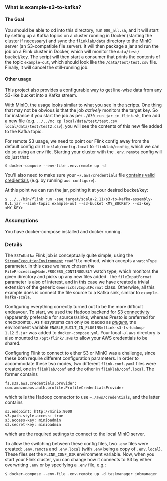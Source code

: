 ### What is example-s3-to-kafka?

#### The Goal

You should be able to cd into this directory, run `000_all.sh`, and it will
start by setting up a Kafka topics on a cluster running in Docker (starting the
cluster if necessary) and sync the `flinklab/data` directory to the MinIO
server (an S3-compatible file server). It will then package a jar and run the
job on a Flink cluster in Docker, which will monitor the `data/test/`
bucket/key. The script will then start a consumer that prints the contents of
the topic `example-out`, which should look like the `/data/test/test.csv` file.
Finally, it will cancel the still-running job.

#### Other usage
This project also provides a configurable way to get line-wise data from any
S3-like bucket into a Kafka stream.

With MinIO, the usage looks similar to what you see in the scripts. One thing
that may not be obvious is that the job _actively_ monitors the target key. So
for instance if you start the job as per `./030_run_jar_in_flink.sh`, then add
a new file
(e.g. `../../mc cp local/data/test/test.csv local/data/test/test2.csv`),
you will see the contents of this new file added
to the Kafka topic.

For remote S3 usage, we need to point our Flink config away from the default
config dir `flinklab/config.local` to `flinklab/config`, which we can do so
using an env file. Starting your cluster with the `.env.remote` config will do
just that:

```
$ docker-compose --env-file .env.remote up -d
```

You'll also need to make sure your `~/.aws/credentials` file
[contains valid credientials](https://docs.aws.amazon.com/cli/latest/userguide/cli-configure-files.html)
(e.g. by running `aws configure`).

At this point we can run the jar, pointing it at your desired bucket/key:

```
$ ../../bin/flink run -sae target/scala-2.11/s3-to-kafka-assembly-0.1.jar --sink-topic example-out --s3-bucket <MY_BUCKET> --s3-key <MY_KEY>
```

### Assumptions

You have docker-compose installed and docker running.

### Details

The `S3ToKafka` Flink job is conceptually quite simple, using the
[`StreamExecutionEnvironment`](https://ci.apache.org/projects/flink/flink-docs-release-1.12/dev/datastream_api.html#data-sources)
`readFile` method, which accepts a `watchType` parameter. In this case we have
chosen the `FileProcessingMode.PROCESS_CONTINUOUSLY` watch type, which monitors
the given directory and picks up any new files added. The `fileInputFormat`
parameter is also of interest, and in this case we have created a trivial
extension of the generic `GenericCsvInputFormat` class. Otherwise, all this
example does is connect the file source to a Kafka sink, similar to
`example-kafka-scala.`

Configuring everything correctly turned out to be the more difficult endeavour.
To start, we used the Hadoop backend for [S3
connectivity](https://ci.apache.org/projects/flink/flink-docs-master/docs/deployment/filesystems/s3/)
(apparently preferable for sources/sinks, whereas Presto is preferred for
checkpoints). As filesystems can only be loaded as
[_plugins_](https://ci.apache.org/projects/flink/flink-docs-master/docs/deployment/filesystems/plugins/),
the environment variable
`ENABLE_BUILT_IN_PLUGINS=flink-s3-fs-hadoop-1.12.5.jar` was added to
`docker-compose.yml`. Your local `~/.aws` directory is also mounted to
`/opt/flink/.aws` to allow your AWS credentials to be shared.

Configuring Flink to connect to either S3 or MinIO was a challenge, since these
both require different configuration parameters. In order to accommodate these
two modes, two different `flink-conf.yaml` files were created, one in
`flinklab/conf` and the other in `flinklab/conf.local`. The former contains

```
fs.s3a.aws.credentials.provider: com.amazonaws.auth.profile.ProfileCredentialsProvider
```

which tells the Hadoop connector to use `~./aws/credentials`, and the latter contains

```
s3.endpoint: http://minio:9000
s3.path.style.access: true
s3.access-key: minioadmin
s3.secret-key: minioadmin
```

which are the required settings to connect to the local MinIO server.

To allow the switching between these config files, two `.env` files were
created: `.env.remote` and `.env.local` (with `.env` being a copy of
`.env.local`). These files set the `FLINK_CONF_DIR` environment variable. Now,
when you start your Flink cluster, you can change how it connects to S3 by
either overwriting `.env` or by specifying a `.env` file, e.g.:

```
$ docker-compose --env-file .env.remote up -d taskmanager jobmanager
```

